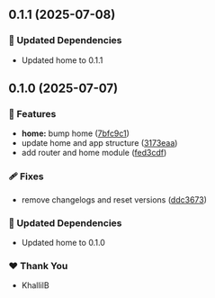 ## 0.1.1 (2025-07-08)

### 🧱 Updated Dependencies

- Updated home to 0.1.1

## 0.1.0 (2025-07-07)

### 🚀 Features

- **home:** bump home ([7bfc9c1](https://github.com/KhallilB/kcb.pro/commit/7bfc9c1))
- update home and app structure ([3173eaa](https://github.com/KhallilB/kcb.pro/commit/3173eaa))
- add router and home module ([fed3cdf](https://github.com/KhallilB/kcb.pro/commit/fed3cdf))

### 🩹 Fixes

- remove changelogs and reset versions ([ddc3673](https://github.com/KhallilB/kcb.pro/commit/ddc3673))

### 🧱 Updated Dependencies

- Updated home to 0.1.0

### ❤️ Thank You

- KhallilB